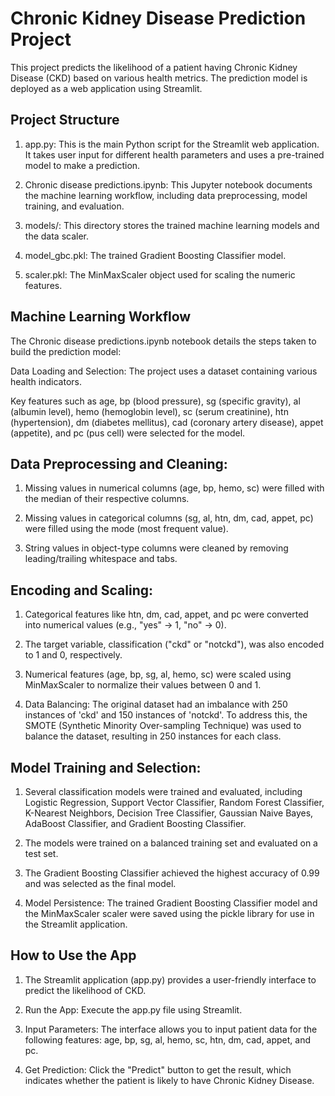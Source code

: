 # Chronic Kidney Disease Prediction Project
This project predicts the likelihood of a patient having Chronic Kidney Disease (CKD) based on various health metrics. The prediction model is deployed as a web application using Streamlit.

## Project Structure
1. app.py: This is the main Python script for the Streamlit web application. It takes user input for different health parameters and uses a pre-trained model to make a prediction.

2. Chronic disease predictions.ipynb: This Jupyter notebook documents the machine learning workflow, including data preprocessing, model training, and evaluation.

3. models/: This directory stores the trained machine learning models and the data scaler.

4. model_gbc.pkl: The trained Gradient Boosting Classifier model.

5. scaler.pkl: The MinMaxScaler object used for scaling the numeric features.

## Machine Learning Workflow
The Chronic disease predictions.ipynb notebook details the steps taken to build the prediction model:

Data Loading and Selection: The project uses a dataset containing various health indicators. 

Key features such as age, bp (blood pressure), sg (specific gravity), al (albumin level), hemo (hemoglobin level), sc (serum creatinine), htn (hypertension), dm (diabetes mellitus), cad (coronary artery disease), appet (appetite), and pc (pus cell) were selected for the model.

## Data Preprocessing and Cleaning:

1. Missing values in numerical columns (age, bp, hemo, sc) were filled with the median of their respective columns.

2. Missing values in categorical columns (sg, al, htn, dm, cad, appet, pc) were filled using the mode (most frequent value).

3. String values in object-type columns were cleaned by removing leading/trailing whitespace and tabs.

## Encoding and Scaling:

1. Categorical features like htn, dm, cad, appet, and pc were converted into numerical values (e.g., "yes" -> 1, "no" -> 0).

2. The target variable, classification ("ckd" or "notckd"), was also encoded to 1 and 0, respectively.

3. Numerical features (age, bp, sg, al, hemo, sc) were scaled using MinMaxScaler to normalize their values between 0 and 1.

4. Data Balancing: The original dataset had an imbalance with 250 instances of 'ckd' and 150 instances of 'notckd'. To address this, the SMOTE (Synthetic Minority Over-sampling Technique) was used to balance the dataset, resulting in 250 instances for each class.

## Model Training and Selection:

1. Several classification models were trained and evaluated, including Logistic Regression, Support Vector Classifier, Random Forest Classifier, K-Nearest Neighbors, Decision Tree Classifier, Gaussian Naive Bayes, AdaBoost Classifier, and Gradient Boosting Classifier.

2. The models were trained on a balanced training set and evaluated on a test set.

3. The Gradient Boosting Classifier achieved the highest accuracy of 0.99 and was selected as the final model.

4. Model Persistence: The trained Gradient Boosting Classifier model and the MinMaxScaler scaler were saved using the pickle library for use in the Streamlit application.

## How to Use the App
1. The Streamlit application (app.py) provides a user-friendly interface to predict the likelihood of CKD.

2. Run the App: Execute the app.py file using Streamlit.

3. Input Parameters: The interface allows you to input patient data for the following features: age, bp, sg, al, hemo, sc, htn, dm, cad, appet, and pc.

4. Get Prediction: Click the "Predict" button to get the result, which indicates whether the patient is likely to have Chronic Kidney Disease.
